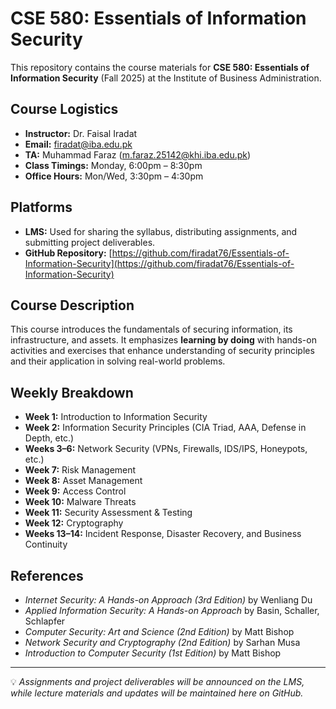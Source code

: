 # CSE 580: Essentials of Information Security  

This repository contains the course materials for **CSE 580: Essentials of Information Security** (Fall 2025) at the Institute of Business Administration.  

## Course Logistics
- **Instructor:** Dr. Faisal Iradat  
- **Email:** firadat@iba.edu.pk  
- **TA:** Muhammad Faraz (m.faraz.25142@khi.iba.edu.pk)  
- **Class Timings:** Monday, 6:00pm – 8:30pm  
- **Office Hours:** Mon/Wed, 3:30pm – 4:30pm  

## Platforms  
- **LMS:** Used for sharing the syllabus, distributing assignments, and submitting project deliverables.  
- **GitHub Repository:** [https://github.com/firadat76/Essentials-of-Information-Security](https://github.com/firadat76/Essentials-of-Information-Security)  

## Course Description  
This course introduces the fundamentals of securing information, its infrastructure, and assets. It emphasizes **learning by doing** with hands-on activities and exercises that enhance understanding of security principles and their application in solving real-world problems.  

## Weekly Breakdown  
- **Week 1:** Introduction to Information Security  
- **Week 2:** Information Security Principles (CIA Triad, AAA, Defense in Depth, etc.)  
- **Weeks 3–6:** Network Security (VPNs, Firewalls, IDS/IPS, Honeypots, etc.)  
- **Week 7:** Risk Management  
- **Week 8:** Asset Management  
- **Week 9:** Access Control  
- **Week 10:** Malware Threats  
- **Week 11:** Security Assessment & Testing  
- **Week 12:** Cryptography  
- **Weeks 13–14:** Incident Response, Disaster Recovery, and Business Continuity  

## References  
- *Internet Security: A Hands-on Approach (3rd Edition)* by Wenliang Du  
- *Applied Information Security: A Hands-on Approach* by Basin, Schaller, Schlapfer  
- *Computer Security: Art and Science (2nd Edition)* by Matt Bishop  
- *Network Security and Cryptography (2nd Edition)* by Sarhan Musa  
- *Introduction to Computer Security (1st Edition)* by Matt Bishop  

---

💡 *Assignments and project deliverables will be announced on the LMS, while lecture materials and updates will be maintained here on GitHub.*  

